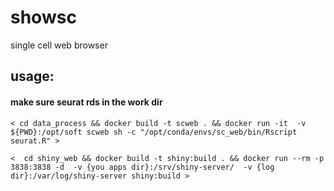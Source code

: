 # showsc
single cell web browser
## usage:

#### make sure seurat rds in the work dir 

`< cd data_process && docker build -t scweb . && docker run -it  -v ${PWD}:/opt/soft scweb sh -c "/opt/conda/envs/sc_web/bin/Rscript seurat.R" >`  

`<  cd shiny_web && docker build -t shiny:build . && docker run --rm -p 3838:3838 -d  -v {you apps dir}:/srv/shiny-server/  -v {log dir}:/var/log/shiny-server shiny:build >`  
